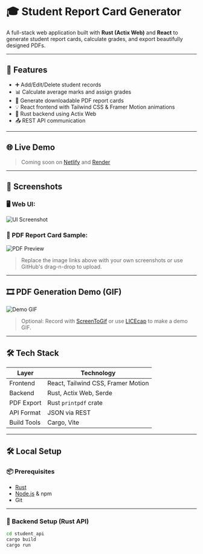 # 🎓 Student Report Card Generator

A full-stack web application built with **Rust (Actix Web)** and **React** to generate student report cards, calculate grades, and export beautifully designed PDFs.

---

## 📌 Features

- ➕ Add/Edit/Delete student records
- 📊 Calculate average marks and assign grades
- 📄 Generate downloadable PDF report cards
- 💡 React frontend with Tailwind CSS & Framer Motion animations
- 🚀 Rust backend using Actix Web
- 📤 REST API communication

---

## 🌐 Live Demo

> Coming soon on [Netlify](https://www.netlify.com/) and [Render](https://render.com/)

---

## 📸 Screenshots

### 🖥️ Web UI:
![UI Screenshot](https://via.placeholder.com/800x400.png?text=Student+Report+Card+Frontend+UI)

### 🧾 PDF Report Card Sample:
![PDF Preview](https://via.placeholder.com/800x400.png?text=PDF+Report+Card+Sample)

> Replace the image links above with your own screenshots or use GitHub's drag-n-drop to upload.

---

## 🎞️ PDF Generation Demo (GIF)

![Demo GIF](https://via.placeholder.com/800x400.gif?text=Generating+PDF+Report+Card)

> Optional: Record with [ScreenToGif](https://www.screentogif.com/) or use [LICEcap](https://www.cockos.com/licecap/) to make a demo GIF.

---

## 🛠 Tech Stack

| Layer        | Technology                  |
|--------------|------------------------------|
| Frontend     | React, Tailwind CSS, Framer Motion |
| Backend      | Rust, Actix Web, Serde       |
| PDF Export   | Rust `printpdf` crate        |
| API Format   | JSON via REST                |
| Build Tools  | Cargo, Vite                  |

---

## 🛠️ Local Setup

### 📦 Prerequisites

- [Rust](https://www.rust-lang.org/tools/install)
- [Node.js](https://nodejs.org/) & npm
- Git

---

### 🔧 Backend Setup (Rust API)

```bash
cd student_api
cargo build
cargo run
